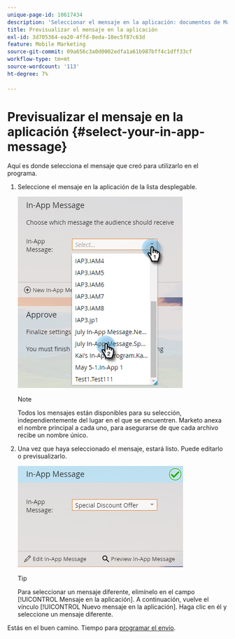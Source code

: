 ```yaml
---
unique-page-id: 10617434
description: 'Seleccionar el mensaje en la aplicación: documentos de Marketo, documentación del producto'
title: Previsualizar el mensaje en la aplicación
exl-id: 3d705364-ea20-4ffd-8eda-10ec5f87c63d
feature: Mobile Marketing
source-git-commit: 09a656c3a0d0002edfa1a61b987bff4c1dff33cf
workflow-type: tm+mt
source-wordcount: '113'
ht-degree: 7%

---
```


# Previsualizar el mensaje en la aplicación {#select-your-in-app-message}

Aquí es donde selecciona el mensaje que creó para utilizarlo en el programa.

1. Seleccione el mensaje en la aplicación de la lista desplegable.

   ![](assets/image2016-5-9-15-3a43-3a3.png)

   >[!NOTE]
   >
   >Todos los mensajes están disponibles para su selección, independientemente del lugar en el que se encuentren. Marketo anexa el nombre principal a cada uno, para asegurarse de que cada archivo recibe un nombre único.

1. Una vez que haya seleccionado el mensaje, estará listo. Puede editarlo o previsualizarlo.

   ![](assets/image2016-5-9-15-3a41-3a48.png)

   >[!TIP]
   >
   >Para seleccionar un mensaje diferente, elimínelo en el campo [!UICONTROL Mensaje en la aplicación]. A continuación, vuelve el vínculo [!UICONTROL Nuevo mensaje en la aplicación]. Haga clic en él y seleccione un mensaje diferente.

Estás en el buen camino. Tiempo para [programar el envío](/help/marketo/product-docs/mobile-marketing/in-app-messages/sending-your-in-app-message/schedule-your-in-app-message.md).
